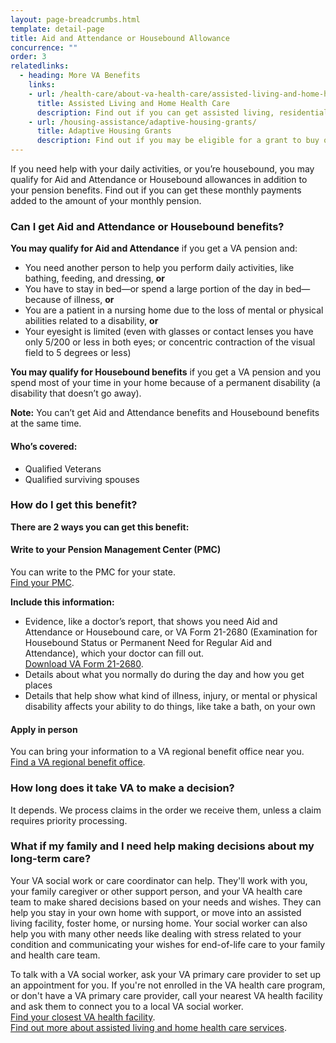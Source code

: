 ```yaml
---
layout: page-breadcrumbs.html
template: detail-page
title: Aid and Attendance or Housebound Allowance
concurrence: ""
order: 3
relatedlinks:
  - heading: More VA Benefits
    links:
    - url: /health-care/about-va-health-care/assisted-living-and-home-health-care/
      title: Assisted Living and Home Health Care
      description: Find out if you can get assisted living, residential (live-in), or home health care services through VA.
    - url: /housing-assistance/adaptive-housing-grants/
      title: Adaptive Housing Grants
      description: Find out if you may be eligible for a grant to buy or change a home to meet your needs and help you live more independently with your service-connected disability.   
---
```


<div class="va-introtext">

If you need help with your daily activities, or you’re housebound, you may qualify for Aid and Attendance or Housebound allowances in addition to your pension benefits. Find out if you can get these monthly payments added to the amount of your monthly pension.

</div>

<div class="feature" markdown=“1”>

### Can I get Aid and Attendance or Housebound benefits?

**You may qualify for Aid and Attendance** if you get a VA pension and:

- You need another person to help you perform daily activities, like bathing, feeding, and dressing, **or**
- You have to stay in bed—or spend a large portion of the day in bed—because of illness, **or**
- You are a patient in a nursing home due to the loss of mental or physical abilities related to a disability, **or**
- Your eyesight is limited (even with glasses or contact lenses you have only 5/200 or less in both eyes; or concentric contraction of the visual field to 5 degrees or less)

**You may qualify for Housebound benefits** if you get a VA pension and you spend most of your time in your home because of a permanent disability (a disability that doesn’t go away). 

**Note:** You can’t get Aid and Attendance benefits and Housebound benefits at the same time.

#### Who’s covered:
- Qualified Veterans
- Qualified surviving spouses 

</div>

### How do I get this benefit?

**There are 2 ways you can get this benefit:**

#### Write to your Pension Management Center (PMC)

You can write to the PMC for your state.<br>
[Find your PMC](/pension/pension-management-center/). 

**Include this information:** 
- Evidence, like a doctor’s report, that shows you need Aid and Attendance or Housebound care, or VA Form 21-2680  (Examination for Housebound Status or Permanent Need for Regular Aid and Attendance), which your doctor can fill out.<br>
[Download VA Form 21-2680](https://www.vba.va.gov/pubs/forms/VBA-21-2680-ARE.pdf). 
- Details about what you normally do during the day and how you get places
- Details that help show what kind of illness, injury, or mental or physical disability affects your ability to do things, like take a bath, on your own 

#### Apply in person

You can bring your information to a VA regional benefit office near you.<br>
[Find a VA regional benefit office](/facilities/). 

### How long does it take VA to make a decision?

It depends. We process claims in the order we receive them, unless a claim requires priority processing.

### What if my family and I need help making decisions about my long-term care?

Your VA social work or care coordinator can help. They'll work with you, your family caregiver or other support person, and your VA health care team to make shared decisions based on your needs and wishes. They can help you stay in your own home with support, or move into an assisted living facility, foster home, or nursing home. Your social worker can also help you with many other needs like dealing with stress related to your condition and communicating your wishes for end-of-life care to your family and health care team.

To talk with a VA social worker, ask your VA primary care provider to set up an appointment for you. If you're not enrolled in the VA health care program, or don't have a VA primary care provider, call your nearest VA health facility and ask them to connect you to a local VA social worker.<br>
[Find your closest VA health facility](/facilities/?facilityType=health&page=1&zoomLevel=10).<br>
[Find out more about assisted living and home health care services](/health-care/about-va-health-care/assisted-living-and-home-health-care/).
